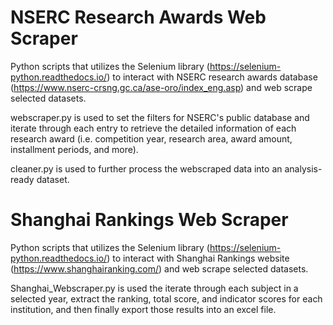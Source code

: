 # NSERC Research Awards Web Scraper
Python scripts that utilizes the Selenium library (https://selenium-python.readthedocs.io/) to interact with NSERC research awards database (https://www.nserc-crsng.gc.ca/ase-oro/index_eng.asp) and web scrape selected datasets.

webscraper.py is used to set the filters for NSERC's public database and iterate through each entry to retrieve the detailed information of each research award (i.e. competition year, research area, award amount, installment periods, and more).

cleaner.py is used to further process the webscraped data into an analysis-ready dataset. 





# Shanghai Rankings Web Scraper
Python scripts that utilizes the Selenium library (https://selenium-python.readthedocs.io/) to interact with Shanghai Rankings website (https://www.shanghairanking.com/) and web scrape selected datasets.

Shanghai_Webscraper.py is used the iterate through each subject in a selected year, extract the ranking, total score, and indicator scores for each institution, and then finally export those results into an excel file.
